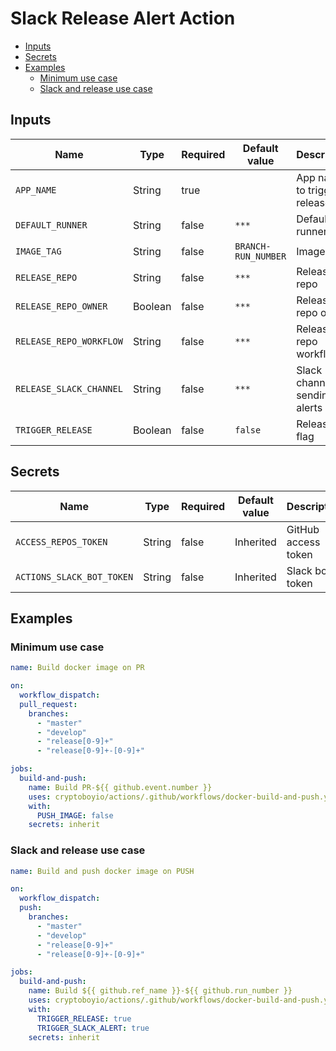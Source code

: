 # Slack Release Alert Action

- [Inputs](#inputs)
- [Secrets](#secrets)
- [Examples](#examples)
  - [Minimum use case](#minimum-use-case)
  - [Slack and release use case](#slack-and-release-use-case)

## Inputs

| Name                    | Type    | Required | Default value       | Description                      |
| ----------------------- | ------- | -------- | ------------------- | -------------------------------- |
| `APP_NAME`              | String  | true     |                     | App name to trigger release      |
| `DEFAULT_RUNNER`        | String  | false    | `***`               | Default runners                  |
| `IMAGE_TAG`             | String  | false    | `BRANCH-RUN_NUMBER` | Image tag                        |
| `RELEASE_REPO`          | String  | false    | `***`               | Release repo                     |
| `RELEASE_REPO_OWNER`    | Boolean | false    | `***`               | Release repo owner               |
| `RELEASE_REPO_WORKFLOW` | String  | false    | `***`               | Release repo workflow            |
| `RELEASE_SLACK_CHANNEL` | String  | false    | `***`               | Slack channel for sending alerts |
| `TRIGGER_RELEASE`       | Boolean | false    | `false`             | Release flag                     |

## Secrets

| Name                      | Type   | Required | Default value | Description         |
| ------------------------- | ------ | -------- | ------------- | ------------------- |
| `ACCESS_REPOS_TOKEN`      | String | false    | Inherited     | GitHub access token |
| `ACTIONS_SLACK_BOT_TOKEN` | String | false    | Inherited     | Slack bot token     |

## Examples

### Minimum use case

```yaml
name: Build docker image on PR

on:
  workflow_dispatch:
  pull_request:
    branches:
      - "master"
      - "develop"
      - "release[0-9]+"
      - "release[0-9]+-[0-9]+"

jobs:
  build-and-push:
    name: Build PR-${{ github.event.number }}
    uses: cryptoboyio/actions/.github/workflows/docker-build-and-push.yaml@v1
    with:
      PUSH_IMAGE: false
    secrets: inherit
```

### Slack and release use case

```yaml
name: Build and push docker image on PUSH

on:
  workflow_dispatch:
  push:
    branches:
      - "master"
      - "develop"
      - "release[0-9]+"
      - "release[0-9]+-[0-9]+"

jobs:
  build-and-push:
    name: Build ${{ github.ref_name }}-${{ github.run_number }}
    uses: cryptoboyio/actions/.github/workflows/docker-build-and-push.yaml@docker-build-and-push-action
    with:
      TRIGGER_RELEASE: true
      TRIGGER_SLACK_ALERT: true
    secrets: inherit
```

